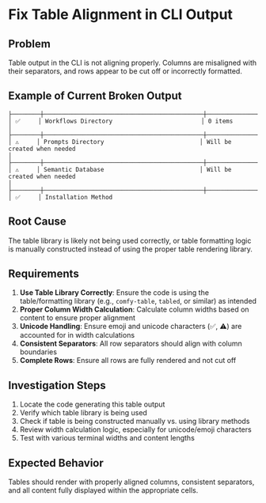 # Fix Table Alignment in CLI Output

## Problem
Table output in the CLI is not aligning properly. Columns are misaligned with their separators, and rows appear to be cut off or incorrectly formatted.

## Example of Current Broken Output
```
├────────┼─────────────────────────────────────────────┼────────────────────────────────────────────────────────────────────────────────────────────────────────┤
│ ✅     │ Workflows Directory                         │ 0 items                                                                                                │
├────────┼─────────────────────────────────────────────┼────────────────────────────────────────────────────────────────────────────────────────────────────────┤
│ ⚠️     │ Prompts Directory                           │ Will be created when needed                                                                            │
├────────┼─────────────────────────────────────────────┼────────────────────────────────────────────────────────────────────────────────────────────────────────┤
│ ⚠️     │ Semantic Database                           │ Will be created when needed                                                                            │
├────────┼─────────────────────────────────────────────┼────────────────────────────────────────────────────────────────────────────────────────────────────────┤
│ ✅     │ Installation Method   
```

## Root Cause
The table library is likely not being used correctly, or table formatting logic is manually constructed instead of using the proper table rendering library.

## Requirements

1. **Use Table Library Correctly**: Ensure the code is using the table/formatting library (e.g., `comfy-table`, `tabled`, or similar) as intended
2. **Proper Column Width Calculation**: Calculate column widths based on content to ensure proper alignment
3. **Unicode Handling**: Ensure emoji and unicode characters (✅, ⚠️) are accounted for in width calculations
4. **Consistent Separators**: All row separators should align with column boundaries
5. **Complete Rows**: Ensure all rows are fully rendered and not cut off

## Investigation Steps

1. Locate the code generating this table output
2. Verify which table library is being used
3. Check if table is being constructed manually vs. using library methods
4. Review width calculation logic, especially for unicode/emoji characters
5. Test with various terminal widths and content lengths

## Expected Behavior
Tables should render with properly aligned columns, consistent separators, and all content fully displayed within the appropriate cells.